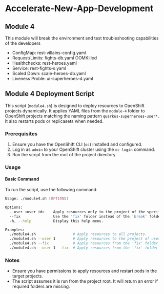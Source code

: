 # Accelerate-New-App-Development

## Module 4

This module will break the environment and test troubleshooting capabilities of the developers

- ConfigMap: rest-villains-config.yaml
- Request/Limits: fights-db.yaml OOMKilled
- Healthchecks: rest-heroes.yaml
- Service: rest-fights-s.yaml
- Scaled Down: scale-heroes-db.yaml
- Liveness Proble: ui-superheroes-d.yaml

## Module 4 Deployment Script

This script (`module4.sh`) is designed to deploy resources to OpenShift projects dynamically. It applies YAML files from the `module-4` folder to OpenShift projects matching the naming pattern `quarkus-superheroes-user*`. It also restarts pods or replicasets when needed.

### Prerequisites

1. Ensure you have the OpenShift CLI (`oc`) installed and configured.
2. Log in as `admin` to your OpenShift cluster using the `oc login` command.
3. Run the script from the root of the project directory.

### Usage

#### Basic Command

To run the script, use the following command:

```bash
Usage: ./module4.sh [OPTIONS]

Options:
  --user <user id>    Apply resources only to the project of the specified user (e.g., user1).
  --fix               Use the 'fix' folder instead of the 'break' folder.
  -h, --help          Display this help menu.

Examples:
  ./module4.sh                 # Apply resources to all projects.
  ./module4.sh --user 1        # Apply resources to the project of user1.
  ./module4.sh --fix           # Apply resources from the 'fix' folder.
  ./module4.sh --user 1 --fix  # Apply resources from the 'fix' folder to user1's project.
```

### Notes
- Ensure you have permissions to apply resources and restart pods in the target projects.
- The script assumes it is run from the project root. It will return an error if required folders are missing.
